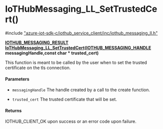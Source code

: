 # IoTHubMessaging_LL_SetTrustedCert()

\#include ["azure-iot-sdk-c/iothub_service_client/inc/iothub_messaging_ll.h"](../iot-c-ref-iothub-messaging-ll-h.md)  

**[IOTHUB_MESSAGING_RESULT](#iothub__messaging__ll_8h_1ac5ac4fdc87db94cc7ddb7773e79290cd) [IoTHubMessaging_LL_SetTrustedCert](#iothub__messaging__ll_8h_1a137346dac27148c3055f798b3be72cf2)([IOTHUB_MESSAGING_HANDLE](#iothub__messaging__ll_8h_1ad4dd5cf65fd836ab5b053d59148343ff) messagingHandle,const char * trusted_cert)**

This function is meant to be called by the user when to set the trusted certificate on the tls connection.

#### Parameters
* `messagingHandle` The handle created by a call to the create function. 

* `trusted_cert` The trusted certificate that will be set.

#### Returns
IOTHUB_CLIENT_OK upon success or an error code upon failure.


